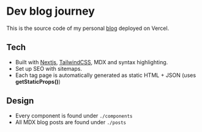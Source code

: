 # Dev blog journey

This is the source code of my personal [blog](https://blog-bacf.vercel.app) deployed on Vercel.

## Tech

- Built with [Nextjs](https://nextjs.org/), [TailwindCSS](https://tailwindcss.com/), MDX and syntax highlighting.
- Set up SEO with sitemaps.
- Each tag page is automatically generated as static HTML + JSON (uses **getStaticProps()**)

## Design

- Every component is found under `./components`
- All MDX blog posts are found under `./posts`
